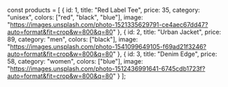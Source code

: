  const products = [
      { id: 1, title: "Red Label Tee", price: 35, category: "unisex", colors: ["red", "black", "blue"], image: "https://images.unsplash.com/photo-1521335629791-ce4aec67dd47?auto=format&fit=crop&w=800&q=80" },
      { id: 2, title: "Urban Jacket", price: 89, category: "men", colors: ["black"], image: "https://images.unsplash.com/photo-1541099649105-f69ad21f3246?auto=format&fit=crop&w=800&q=80" },
      { id: 3, title: "Denim Edge", price: 58, category: "women", colors: ["blue"], image: "https://images.unsplash.com/photo-1512436991641-6745cdb1723f?auto=format&fit=crop&w=800&q=80" }
    ];

    